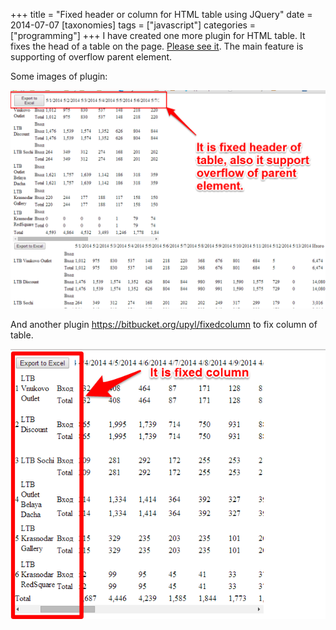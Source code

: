 +++
title = "Fixed header or column for HTML table using JQuery"
date = 2014-07-07
[taxonomies]
tags = ["javascript"]
categories = ["programming"]
+++
I have created one more plugin for HTML table. It fixes the head of a table on the page. [Please see it](https://bitbucket.org/upyl/fixedheader). The main feature is supporting of overflow parent element.

Some images of plugin:

![example1](/images/fixed_header1.png)

And another plugin https://bitbucket.org/upyl/fixedcolumn to fix column of table.

![example2](/images/fixed_header2.png)